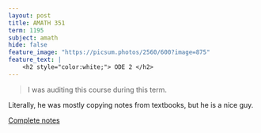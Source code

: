 ```yaml
---
layout: post
title: AMATH 351
term: 1195
subject: amath
hide: false
feature_image: "https://picsum.photos/2560/600?image=875"
feature_text: |
    <h2 style="color:white;"> ODE 2 </h2>
---
```


 > I was auditing this course during this term.

Literally, he was mostly copying notes from textbooks, but he is a nice guy.

[Complete notes](/pdfs/1195/amath351.pdf)
